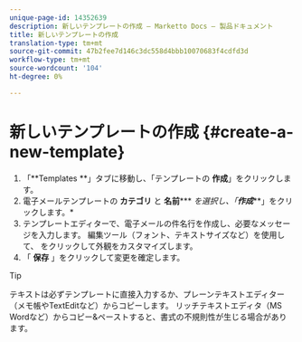 ```yaml
---
unique-page-id: 14352639
description: 新しいテンプレートの作成 — Marketto Docs — 製品ドキュメント
title: 新しいテンプレートの作成
translation-type: tm+mt
source-git-commit: 47b2fee7d146c3dc558d4bbb10070683f4cdfd3d
workflow-type: tm+mt
source-wordcount: '104'
ht-degree: 0%

---
```



# 新しいテンプレートの作成 {#create-a-new-template}

1. 「**Templates **」タブに移動し、「テンプレートの **作成**」をクリックします。
1. 電子メールテンプレートの **カテゴリ** と **名前***** *を選択し、「**作成*****」をクリックします。*
1. テンプレートエディターで、電子メールの件名行を作成し、必要なメッセージを入力します。 編集ツール（フォント、テキストサイズなど）を使用して、 をクリックして外観をカスタマイズします。
1. 「 **保存** 」をクリックして変更を確定します。

>[!TIP]
>
>テキストは必ずテンプレートに直接入力するか、プレーンテキストエディター（メモ帳やTextEditなど）からコピーします。 リッチテキストエディタ（MS Wordなど）からコピー&amp;ペーストすると、書式の不規則性が生じる場合があります。

